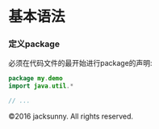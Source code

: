 # 基本语法

### 定义package

必须在代码文件的最开始进行package的声明:

```java
package my.demo
import java.util.*

// ...
```

©2016 jacksunny. All rights reserved. 
